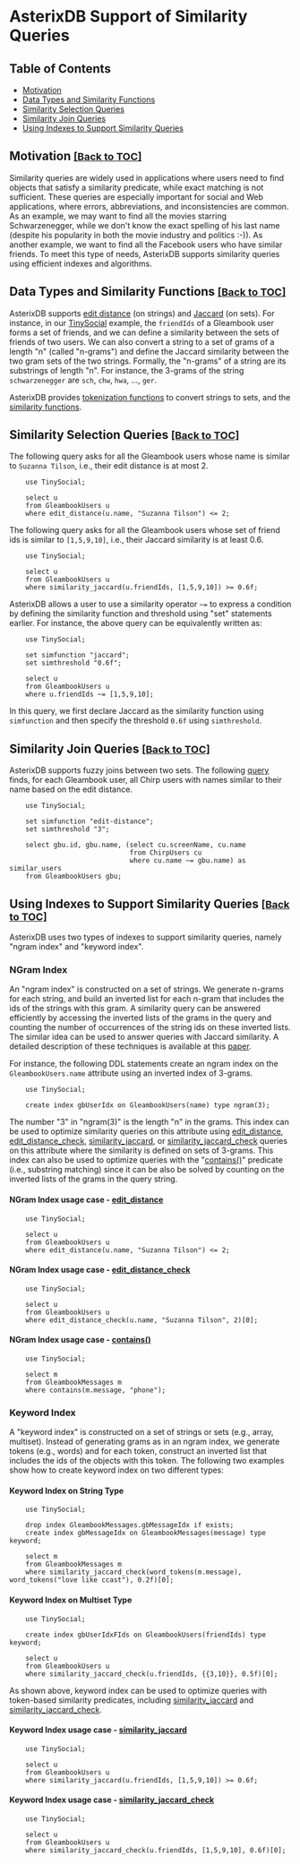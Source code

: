<!--
 ! Licensed to the Apache Software Foundation (ASF) under one
 ! or more contributor license agreements.  See the NOTICE file
 ! distributed with this work for additional information
 ! regarding copyright ownership.  The ASF licenses this file
 ! to you under the Apache License, Version 2.0 (the
 ! "License"); you may not use this file except in compliance
 ! with the License.  You may obtain a copy of the License at
 !
 !   http://www.apache.org/licenses/LICENSE-2.0
 !
 ! Unless required by applicable law or agreed to in writing,
 ! software distributed under the License is distributed on an
 ! "AS IS" BASIS, WITHOUT WARRANTIES OR CONDITIONS OF ANY
 ! KIND, either express or implied.  See the License for the
 ! specific language governing permissions and limitations
 ! under the License.
 !-->

# AsterixDB  Support of Similarity Queries #

## <a id="toc">Table of Contents</a> ##

* [Motivation](#Motivation)
* [Data Types and Similarity Functions](#DataTypesAndSimilarityFunctions)
* [Similarity Selection Queries](#SimilaritySelectionQueries)
* [Similarity Join Queries](#SimilarityJoinQueries)
* [Using Indexes to Support Similarity Queries](#UsingIndexesToSupportSimilarityQueries)

## <a id="Motivation">Motivation</a> <font size="4"><a href="#toc">[Back to TOC]</a></font> ##

Similarity queries are widely used in applications where users need to
find objects that satisfy a similarity predicate, while exact matching
is not sufficient. These queries are especially important for social
and Web applications, where errors, abbreviations, and inconsistencies
are common.  As an example, we may want to find all the movies
starring Schwarzenegger, while we don't know the exact spelling of his
last name (despite his popularity in both the movie industry and
politics :-)). As another example, we want to find all the Facebook
users who have similar friends. To meet this type of needs, AsterixDB
supports similarity queries using efficient indexes and algorithms.

## <a id="DataTypesAndSimilarityFunctions">Data Types and Similarity Functions</a> <font size="4"><a href="#toc">[Back to TOC]</a></font> ##

AsterixDB supports [edit distance](http://en.wikipedia.org/wiki/Levenshtein_distance) (on strings) and
[Jaccard](http://en.wikipedia.org/wiki/Jaccard_index) (on sets).  For
instance, in our
[TinySocial](../sqlpp/primer-sqlpp.html#ADM:_Modeling_Semistructed_Data_in_AsterixDB)
example, the `friendIds` of a Gleambook user forms a set
of friends, and we can define a similarity between the sets of
friends of two users. We can also convert a string to a set of grams of a length "n"
(called "n-grams") and define the Jaccard similarity between the two
gram sets of the two strings. Formally, the "n-grams" of a string are
its substrings of length "n". For instance, the 3-grams of the string
`schwarzenegger` are `sch`, `chw`, `hwa`, ..., `ger`.

AsterixDB provides
[tokenization functions](../sqlpp/builtins.html#Tokenizing_Functions)
to convert strings to sets, and the
[similarity functions](../sqlpp/builtins.html#Similarity_Functions).

## <a id="SimilaritySelectionQueries">Similarity Selection Queries</a> <font size="4"><a href="#toc">[Back to TOC]</a></font> ##

The following query
asks for all the Gleambook users whose name is similar to
`Suzanna Tilson`, i.e., their edit distance is at most 2.

        use TinySocial;

        select u
        from GleambookUsers u
        where edit_distance(u.name, "Suzanna Tilson") <= 2;

The following query
asks for all the Gleambook users whose set of friend ids is
similar to `[1,5,9,10]`, i.e., their Jaccard similarity is at least 0.6.

        use TinySocial;

        select u
        from GleambookUsers u
        where similarity_jaccard(u.friendIds, [1,5,9,10]) >= 0.6f;

AsterixDB allows a user to use a similarity operator `~=` to express a
condition by defining the similarity function and threshold
using "set" statements earlier. For instance, the above query can be
equivalently written as:

        use TinySocial;

        set simfunction "jaccard";
        set simthreshold "0.6f";

        select u
        from GleambookUsers u
        where u.friendIds ~= [1,5,9,10];

In this query, we first declare Jaccard as the similarity function
using `simfunction` and then specify the threshold `0.6f` using
`simthreshold`.

## <a id="SimilarityJoinQueries">Similarity Join Queries</a> <font size="4"><a href="#toc">[Back to TOC]</a></font> ##

AsterixDB supports fuzzy joins between two sets. The following
[query](../sqlpp/primer-sqlpp.html#Query_5_-_Fuzzy_Join)
finds, for each Gleambook user, all Chirp users with names
similar to their name based on the edit distance.

        use TinySocial;

        set simfunction "edit-distance";
        set simthreshold "3";

        select gbu.id, gbu.name, (select cu.screenName, cu.name
                                  from ChirpUsers cu
                                  where cu.name ~= gbu.name) as similar_users
        from GleambookUsers gbu;

## <a id="UsingIndexesToSupportSimilarityQueries">Using Indexes to Support Similarity Queries</a> <font size="4"><a href="#toc">[Back to TOC]</a></font> ##

AsterixDB uses two types of indexes to support similarity queries, namely
"ngram index" and "keyword index".

### NGram Index ###

An "ngram index" is constructed on a set of strings.  We generate n-grams for each string, and build an inverted
list for each n-gram that includes the ids of the strings with this
gram.  A similarity query can be answered efficiently by accessing the
inverted lists of the grams in the query and counting the number of
occurrences of the string ids on these inverted lists.  The similar
idea can be used to answer queries with Jaccard similarity.  A
detailed description of these techniques is available at this
[paper](http://www.ics.uci.edu/~chenli/pub/icde2009-memreducer.pdf).

For instance, the following DDL statements create an ngram index on the
`GleambookUsers.name` attribute using an inverted index of 3-grams.

        use TinySocial;

        create index gbUserIdx on GleambookUsers(name) type ngram(3);

The number "3" in "ngram(3)" is the length "n" in the grams. This
index can be used to optimize similarity queries on this attribute
using
[edit_distance](../sqlpp/builtins.html#edit_distance),
[edit_distance_check](../sqlpp/builtins.html#edit_distance_check),
[similarity_jaccard](../sqlpp/builtins.html#similarity_jaccard),
or [similarity_jaccard_check](../sqlpp/builtins.html#similarity_jaccard_check)
queries on this attribute where the
similarity is defined on sets of 3-grams.  This index can also be used
to optimize queries with the "[contains()]((../sqlpp/builtins.html#contains))" predicate (i.e., substring
matching) since it can be also be solved by counting on the inverted
lists of the grams in the query string.

#### NGram Index usage case - [edit_distance](../sqlpp/builtins.html#edit-distance) ####

        use TinySocial;

        select u
        from GleambookUsers u
        where edit_distance(u.name, "Suzanna Tilson") <= 2;

#### NGram Index usage case - [edit_distance_check](../sqlpp/builtins.html#edit_distance_check) ####

        use TinySocial;

        select u
        from GleambookUsers u
        where edit_distance_check(u.name, "Suzanna Tilson", 2)[0];

#### NGram Index usage case - [contains()]((../sqlpp/builtins.html#contains)) ####

        use TinySocial;

        select m
        from GleambookMessages m
        where contains(m.message, "phone");


### Keyword Index ###

A "keyword index" is constructed on a set of strings or sets (e.g., array, multiset). Instead of
generating grams as in an ngram index, we generate tokens (e.g., words) and for each token, construct an inverted list that includes the ids of the
objects with this token.  The following two examples show how to create keyword index on two different types:


#### Keyword Index on String Type ####

        use TinySocial;

        drop index GleambookMessages.gbMessageIdx if exists;
        create index gbMessageIdx on GleambookMessages(message) type keyword;

        select m
        from GleambookMessages m
        where similarity_jaccard_check(word_tokens(m.message), word_tokens("love like ccast"), 0.2f)[0];

#### Keyword Index on Multiset Type ####

        use TinySocial;

        create index gbUserIdxFIds on GleambookUsers(friendIds) type keyword;

        select u
        from GleambookUsers u
        where similarity_jaccard_check(u.friendIds, {{3,10}}, 0.5f)[0];

As shown above, keyword index can be used to optimize queries with token-based similarity predicates, including
[similarity_jaccard](../sqlpp/builtins.html#similarity_jaccard) and
[similarity_jaccard_check](../sqlpp/builtins.html#similarity_jaccard_check).

#### Keyword Index usage case - [similarity_jaccard](../sqlpp/builtins.html#similarity_jaccard) ####

        use TinySocial;

        select u
        from GleambookUsers u
        where similarity_jaccard(u.friendIds, [1,5,9,10]) >= 0.6f;

#### Keyword Index usage case - [similarity_jaccard_check](../sqlpp/builtins.html#similarity_jaccard_check) ####

        use TinySocial;

        select u
        from GleambookUsers u
        where similarity_jaccard_check(u.friendIds, [1,5,9,10], 0.6f)[0];

